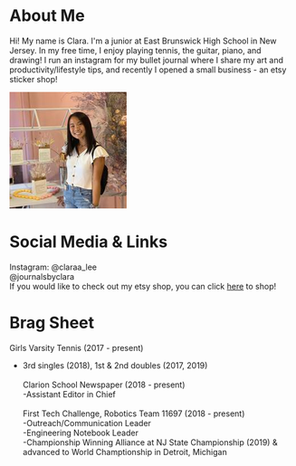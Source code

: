 # About Me

Hi! My name is Clara. I'm a junior at East Brunswick High School in New Jersey. In my free time, I enjoy playing tennis, the guitar, piano, and drawing! I run an instagram for my bullet journal where I share my art and productivity/lifestyle tips, and recently I opened a small business - an etsy sticker shop!

![](bioimage.jpg)

# Social Media & Links
Instagram: @claraa_lee <br/>
           @journalsbyclara <br/>
If you would like to check out my etsy shop, you can click [here](https://www.bucketofstickers.etsy.com) to shop!

# Brag Sheet
Girls Varsity Tennis (2017 - present)<br/>
- 3rd singles (2018), 1st & 2nd doubles (2017, 2019)<br/><br/>
Clarion School Newspaper (2018 - present)<br/>
-Assistant Editor in Chief<br/><br/>
First Tech Challenge, Robotics Team 11697 (2018 - present)<br/>
-Outreach/Communication Leader<br/>
-Engineering Notebook Leader<br/>
-Championship Winning Alliance at NJ State Championship (2019) & advanced to World Champtionship in Detroit, Michigan<br/>


